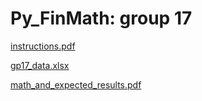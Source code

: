 # Py_FinMath: group 17

[instructions.pdf](https://github.com/draialexis/Py_FinMath/files/8102300/Projet.Maths.fi.pdf)

[gp17_data.xlsx](https://github.com/draialexis/Py_FinMath/files/8148261/gp17_data.xlsx)

[math_and_expected_results.pdf](https://github.com/draialexis/Py_FinMath/files/8148274/gp17_rapport.pdf)
